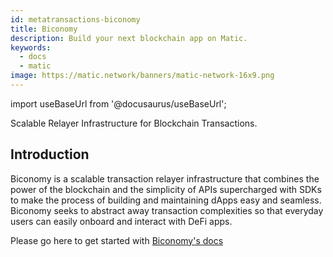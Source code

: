 ```yaml
---
id: metatransactions-biconomy
title: Biconomy
description: Build your next blockchain app on Matic.
keywords:
  - docs
  - matic
image: https://matic.network/banners/matic-network-16x9.png 
---
```

import useBaseUrl from '@docusaurus/useBaseUrl';

Scalable Relayer Infrastructure for Blockchain Transactions.

## Introduction

Biconomy is a scalable transaction relayer infrastructure that combines the power of the blockchain and the simplicity of APIs supercharged with SDKs to make the process of building and maintaining dApps easy and seamless. Biconomy seeks to abstract away transaction complexities so that everyday users can easily onboard and interact with DeFi apps. 

Please go here to get started with [Biconomy's docs](https://docs.biconomy.io/)



